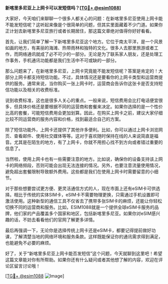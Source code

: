 **新喀里多尼亚上上网卡可以发短信吗？[[TG💪+ @esim1088](https://t.me/s/esim1088)]**

大家好，今天咱们来聊聊一个很多人都关心的问题：在新喀里多尼亚使用上网卡能不能发短信呢？这听起来像是个很简单的问题，但其实里面藏着不少门道。如果你正计划去新喀里多尼亚旅行或者长期居住，那这篇文章绝对值得你好好看看。

首先，让我们简单了解一下新喀里多尼亚这个地方。它位于南太平洋，是一个风景如画的地方，有美丽的海滩、热带雨林和独特的文化。很多人去那里旅游或者工作，而网络通讯就成了必不可少的一部分。无论是为了联系家人朋友，还是处理工作事务，手机通讯功能都是我们生活中不可或缺的一部分。

那么问题来了，在新喀里多尼亚，上网卡究竟能不能发短信呢？答案是肯定的！大部分上网卡都支持短信功能。不过，具体情况还是要看你的上网卡类型和运营商提供的服务。通常来说，当你购买一张上网卡时，运营商会告诉你这张卡是否支持短信功能以及相关的收费标准。

说到收费标准，这也是很多人关心的重点。一般来说，短信费用会比打电话便宜很多，但具体价格还是要根据不同的运营商和套餐来决定。如果你选择的是一个性价比高的套餐，可能短信费用会更加划算。因此，在购买上网卡之前，建议大家仔细比较不同运营商的服务内容和价格，找到最适合自己的方案。

除了短信功能外，上网卡还提供了其他许多便利。比如，你可以通过上网卡浏览网页、查看邮件、使用社交媒体等等。这对于喜欢随时保持在线的人来说简直是福音。尤其是在陌生的地方，有了上网卡，你就不用担心找不到方向或者错过重要的信息了。

当然啦，使用上网卡也有一些需要注意的地方。比如说，确保你的设备支持该上网卡的网络频段，否则可能会出现无法连接的情况。另外，也要注意流量使用情况，避免超出套餐限制导致额外费用。这些都是我们在使用上网卡时需要留意的小细节。

对于那些想要尝试更方便、更灵活通信方式的人，现在市面上还有eSIM卡可供选择。相比于传统的实体SIM卡，eSIM卡不需要物理更换，只需通过手机设置即可激活使用。这种新型的通信工具不仅省去了携带多张SIM卡的麻烦，还能让你轻松切换不同的运营商和服务。比如，ESIM1088就是一个提供全球eSIM卡服务的品牌，他们家的产品覆盖多个国家和地区，包括新喀里多尼亚。如果你对eSIM感兴趣的话，不妨去看看他们的官网了解更多详情。

最后再强调一下，无论你是选择传统上网卡还是eSIM卡，都要记得提前做好功课，了解清楚当地的网络环境和服务条款。这样既能保证你的通讯需求得到满足，也能避免不必要的麻烦。

好了，关于“新喀里多尼亚上网卡能否发短信”这个问题，今天就聊到这里吧！希望这篇文章能对你有所帮助。如果你还有什么疑问或者其他想了解的内容，欢迎在评论区留言讨论哦！

[[TG💪+ @esim1088](https://t.me/s/esim1088) ![Image](https://i.postimg.cc/4NQfJmqS/Snipaste-2025-05-13-00-14-12.png)]
